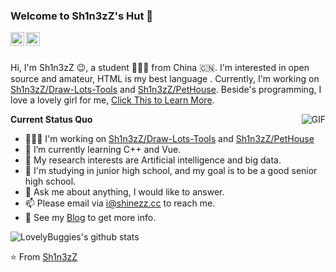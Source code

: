 ### Welcome to Sh1n3zZ's Hut 👋

<a href="https://shinezz.cc">
  <img align="left" alt="Blog" width="22px" src="https://shinezz.cc/usr/uploads/airplay.svg" />
</a>
<a href="mailto:i@shinezz.cc">
  <img align="left" alt="'Gmail" width="22px" src="https://shinezz.cc/usr/uploads/mail.svg" />
</a>

<br />
<br />

Hi, I'm Sh1n3zZ 😉, a student 👨🏻‍💻 from China 🇨🇳. I'm interested in open source and amateur, HTML is my best language . Currently, I'm working on [Sh1n3zZ/Draw-Lots-Tools](https://github.com/Sh1n3zZ/Draw-Lots-Tools) and [Sh1n3zZ/PetHouse](https://github.com/Sh1n3zZ/PetHouse). Beside's programming, I love a️ lovely girl for me, [Click This to Learn More](https://love.shinezz.cc).

  <img align="right" alt="GIF" src="https://media.giphy.com/media/iIqmM5tTjmpOB9mpbn/giphy.gif" />

**Current Status Quo**

- 👨🏻‍💻 I'm working on [Sh1n3zZ/Draw-Lots-Tools](https://github.com/Sh1n3zZ/Draw-Lots-Tools) and [Sh1n3zZ/PetHouse](https://github.com/Sh1n3zZ/PetHouse)
- 🌱 I’m currently learning C++ and Vue.
- 🤔 My research interests are Artificial intelligence and big data.
- 💼 I'm studying in junior high school, and my goal is to be a good senior high school.
- 💬 Ask me about anything, I would like to answer.
- 📫 Please email via i@shinezz.cc to reach me.
- 👀 See my [Blog](https://shinezz.cc) to get more info.

![LovelyBuggies's github stats](https://github-readme-stats.vercel.app/api?username=Sh1n3zZ&show_icons=true&hide_border=true)

⭐️ From [Sh1n3zZ](https://github.com/Sh1n3zZ)
